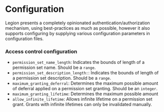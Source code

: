 # Configuration

Legion presents a completely opinionated authentication/authorization mechanism, 
using best-practices as much as possible, however it also supports configuring 
by supplying various configuration parameters in configuration files.

### Access control configuration
- `permission_set_name_length`: Indicates the bounds of length of a permission
set name. Should be a `range`.
- `permission_set_description_length:`: Indicates the bounds of length of a
permission set description. Should be a `range`.
- `maximum_granting_deferral`: Determines the maximum possible amount of deferral applied on a
permission set granting. Should be an `integer`.
- `maximum_granting_lifetime`: Determines the maximum possible amount 
- `allow_infinite_lifetime`: Allows infinite lifetime on a permission set grant. Grants with
infinite lifetimes can only be invalidated manually.
